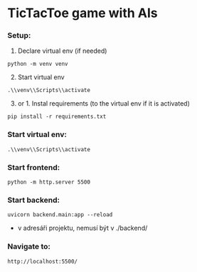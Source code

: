 # TicTacToe game with AIs

### Setup:
1. Declare virtual env (if needed)
```
python -m venv venv
```
2. Start virtual env
```
.\\venv\\Scripts\\activate
```
3. or 1. Instal requirements (to the virtual env if it is activated)
```
pip install -r requirements.txt
```


### Start virtual env:
```
.\\venv\\Scripts\\activate
```


### Start frontend:
```
python -m http.server 5500
```

### Start backend:
```
uvicorn backend.main:app --reload
```
- v adresáři projektu, nemusí být v ./backend/

### Navigate to:
```
http://localhost:5500/
```

